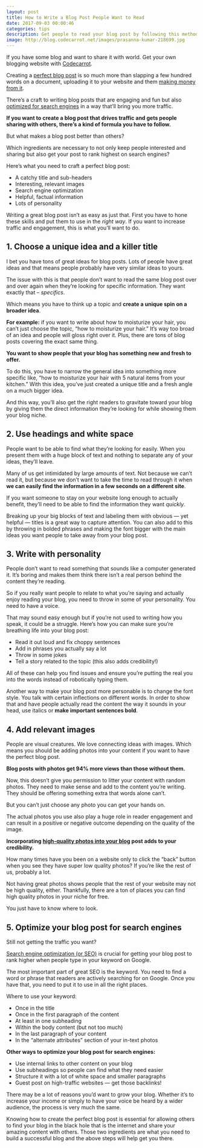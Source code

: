 ```yaml
---
layout: post
title: How to Write a Blog Post People Want to Read
date: 2017-09-03 00:00:46
categories: tips
description: Get people to read your blog post by following this method by writing a blog post which people actually want to read.
image: http://blog.codecarrot.net/images/prasanna-kumar-218699.jpg
---
```


If you have some blog and want to share it with world. Get your own blogging website with [Codecarrot](http://codecarrot.net).

Creating a [perfect blog post](/how-to-start-a-blog) is so much more than slapping a few hundred words on a document, uploading it to your website and them [making money from it](/5-meaningful-ways-to-make-money-blogging).

There’s a craft to writing blog posts that are engaging and fun but also [optimized for search engines](/9-seo-tips-improve-website-performance-drive-traffic) in a way that’ll bring you more traffic.

**If you want to create a blog post that drives traffic and gets people sharing with others, there’s a kind of formula you have to follow.**

But what makes a blog post better than others?

Which ingredients are necessary to not only keep people interested and sharing but also get your post to rank highest on search engines?

Here’s what you need to craft a perfect blog post:

* A catchy title and sub-headers
* Interesting, relevant images
* Search engine optimization
* Helpful, factual information
* Lots of personality

Writing a great blog post isn’t as easy as just that. First you have to hone these skills and put them to use in the *right way*. If you want to increase traffic and engagement, this is what you’ll want to do.

## 1. Choose a unique idea and a killer title

I bet you have tons of great ideas for blog posts. Lots of people have great ideas and that means people probably have very similar ideas to yours.

The issue with this is that people don’t want to read the same blog post over and over again when they’re looking for specific information. They want exactly that – *specifics*.

Which means you have to think up a topic and **create a unique spin on a broader idea**.

**For example:** if you want to write about how to moisturize your hair, you can’t just choose the topic, “how to moisturize your hair.” It’s way too broad of an idea and people will gloss right over it. Plus, there are tons of blog posts covering the exact same thing.

**You want to show people that your blog has something new and fresh to offer.**

To do this, you have to narrow the general idea into something more specific like, “how to moisturize your hair with 5 natural items from your kitchen.” With this idea, you’ve just created a unique title and a fresh angle on a much bigger idea.

And this way, you’ll also get the right readers to gravitate toward your blog by giving them the direct information they’re looking for while showing them your blog niche.

## 2. Use headings and white space

People want to be able to find what they’re looking for easily. When you present them with a huge block of text and nothing to separate any of your ideas, they’ll leave.

Many of us get intimidated by large amounts of text. Not because we can’t read it, but because we don’t want to take the time to read through it when **we can easily find the information in a few seconds on a different site**.

If you want someone to stay on your website long enough to actually benefit, they’ll need to be able to find the information they want *quickly*.

Breaking up your big blocks of text and labeling them with obvious — yet helpful — titles is a great way to capture attention. You can also add to this by throwing in bolded phrases and making the font bigger with the main ideas you want people to take away from your blog post.

## 3. Write with personality

People don’t want to read something that sounds like a computer generated it. It’s boring and makes them think there isn’t a real person behind the content they’re reading.

So if you really want people to relate to what you’re saying and actually enjoy reading your blog, you need to throw in some of your personality. You need to have a voice.

That may sound easy enough but if you’re not used to writing how you speak, it could be a struggle. Here’s how you can make sure you’re breathing life into your blog post:

* Read it out loud and fix choppy sentences
* Add in phrases you actually say a lot
* Throw in some jokes
* Tell a story related to the topic (this also adds credibility!)

All of these can help you find issues and ensure you’re putting the real you into the words instead of robotically typing them.

Another way to make your blog post more personable is to change the font style. You talk with certain inflections on different words. In order to show that and have people actually read the content the way it sounds in your head, use italics or **make important sentences bold**.

## 4. Add relevant images

People are visual creatures. We love connecting ideas with images. Which means you should be adding photos into your content if you want to have the perfect blog post.

**Blog posts with photos get 94% more views than those without them.**

Now, this doesn’t give you permission to litter your content with random photos. They need to make sense and add to the content you’re writing. They should be offering something extra that words alone can’t.

But you can’t just choose any photo you can get your hands on.

The actual photos you use also play a huge role in reader engagement and can result in a positive or negative outcome depending on the quality of the image.

**Incorporating [high-quality photos into your blog](/15-free-places-to-find-stock-photos-for-your-blog) post adds to your credibility.**

How many times have you been on a website only to click the “back” button when you see they have super low quality photos? If you’re like the rest of us, probably a lot.

Not having great photos shows people that the rest of your website may not be high quality, either. Thankfully, there are a ton of places you can find high quality photos in your niche for free.

You just have to know where to look.

## 5. Optimize your blog post for search engines

Still not getting the traffic you want?

[Search engine optimization (or SEO)](/9-seo-tips-improve-website-performance-drive-traffic) is crucial for getting your blog post to rank higher when people type in your keyword on Google.

The most important part of great SEO is the keyword. You need to find a word or phrase that readers are actively searching for on Google. Once you have that, you need to put it to use in all the right places.

Where to use your keyword:

* Once in the title
* Once in the first paragraph of the content
* At least in one subheading
* Within the body content (but not too much)
* In the last paragraph of your content
* In the “alternate attributes” section of your in-text photos

**Other ways to optimize your blog post for search engines:**

* Use internal links to other content on your blog
* Use subheadings so people can find what they need easier
* Structure it with a lot of white space and smaller paragraphs
* Guest post on high-traffic websites — get those backlinks!

There may be a lot of reasons you’d want to grow your blog. Whether it’s to increase your income or simply to have your voice be heard by a wider audience, the process is very much the same.

Knowing how to create the perfect blog post is essential for allowing others to find your blog in the black hole that is the internet and share your amazing content with others. Those two ingredients are what you need to build a successful blog and the above steps will help get you there.
